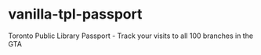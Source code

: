 # vanilla-tpl-passport
Toronto Public Library Passport - Track your visits to all 100 branches in the GTA
